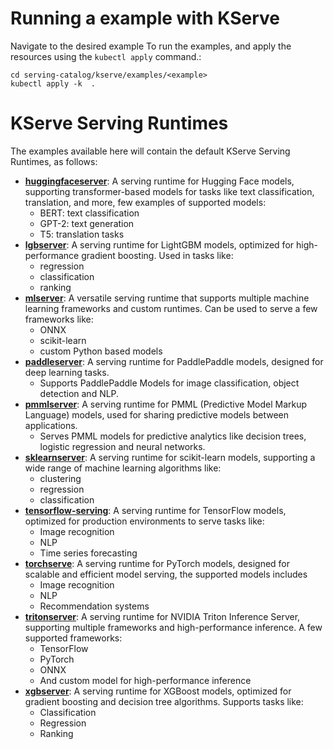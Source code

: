 # Running a example with KServe

Navigate to the desired example To run the examples, and apply the resources using the `kubectl apply` command.:

```shell
cd serving-catalog/kserve/examples/<example>
kubectl apply -k  .
```


# KServe Serving Runtimes

The examples available here will contain the default KServe Serving Runtimes, as follows:

- **[huggingfaceserver](huggingfaceserver-serving-runtime.yaml)**: A serving runtime for Hugging Face models, supporting 
transformer-based models for tasks like text classification, translation, and more, few examples of supported models:
  - BERT: text classification
  - GPT-2: text generation
  - T5: translation tasks
- **[lgbserver](lgbserver-serving-runtime.yaml)**: A serving runtime for LightGBM models, optimized for high-performance 
gradient boosting. Used in tasks like:
  - regression
  - classification
  - ranking
- **[mlserver](mlserver-serving-runtime.yaml)**: A versatile serving runtime that supports multiple machine learning 
frameworks and custom runtimes. Can
be used to serve a few frameworks like:
  - ONNX
  - scikit-learn
  - custom Python based models
- **[paddleserver](paddleserver-serving-runtime.yaml)**: A serving runtime for PaddlePaddle models, designed for deep 
learning tasks.
    - Supports PaddlePaddle Models for image classification, object detection and NLP.
- **[pmmlserver](pmmlserver-serving-runtime.yaml)**: A serving runtime for PMML (Predictive Model Markup Language) models, 
used for sharing predictive models between applications.
    - Serves PMML models for predictive analytics like decision trees, logistic regression and neural networks.
- **[sklearnserver](sklearnserver-serving-runtime.yaml)**: A serving runtime for scikit-learn models, supporting a wide 
range of machine learning algorithms like:
  - clustering
  - regression
  - classification
- **[tensorflow-serving](tensorflow-serving-serving-runtime.yaml)**: A serving runtime for TensorFlow models, optimized 
for production environments to serve tasks like:
  - Image recognition
  - NLP
  - Time series forecasting
- **[torchserve](torchserve-serving-runtime.yaml)**: A serving runtime for PyTorch models, designed for scalable and 
efficient model serving, the supported models includes
  - Image recognition
  - NLP
  - Recommendation systems
- **[tritonserver](tritonserver-serving-runtime.yaml)**: A serving runtime for NVIDIA Triton Inference Server, supporting 
multiple frameworks and high-performance inference. A few supported frameworks:
  - TensorFlow
  - PyTorch
  - ONNX
  - And custom model for high-performance inference
- **[xgbserver](xgbserver-serving-runtime.yaml)**: A serving runtime for XGBoost models, optimized for gradient boosting 
and decision tree algorithms. Supports tasks like:
  - Classification
  - Regression
  - Ranking